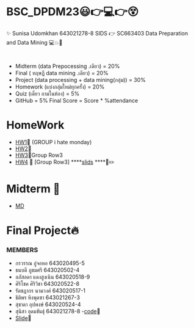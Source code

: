 # BSC_DPDM23😃👉💻👉😵

✨ Sunisa Udomkhan 643021278-8 SIDS 
👉   SC663403 Data Preparation and Data Mining 💻💥💯

 #
- Midterm (data Prepocessing .เดียว) = 20%
- Final ( ทฤษฏี data mining .เดียว) = 20%
- Project (data processing + data mining(กลุ่ม)) = 30%
- Homework (แบ่งกลุ่มใหม่ทุกครั้ง) = 20%
- Quiz (เดี่ยว ถามในห้อง) = 5%
- GitHub = 5% Final Score = Score * %attendance

# HomeWork	
- [HW1](https://github.com/Sunisa78-8/BSC_DPDM23/blob/4a8bf7d62fef6781ba7933a2bfbb9147cab4b3f6/Frequent_Patterns_(Association_Rules).ipynb)💛 (GROUP i hate monday) 
- [HW2](https://github.com/Sunisa78-8/BSC_DPDM23/blob/f81dd528888229e360308dc5dd82d28c6f1eb086/Hw2_643021278-8_%E0%B8%AA%E0%B8%B8%E0%B8%99%E0%B8%B4%E0%B8%AA%E0%B8%B2.pdf)💜
- [HW3](https://github.com/Sunisa78-8/BSC_DPDM23/blob/b25c8d1cf135ee65b4559e33ff20ae1d962dd6ec/Classification.ipynb)💙Group Row3  
- [HW4](https://github.com/Sunisa78-8/BSC_DPDM23/blob/b25c8d1cf135ee65b4559e33ff20ae1d962dd6ec/HW4.pdf) 💚 [Group Row3]
 ****[slids](https://www.canva.com/design/DAF9BndkLuA/sW0QQDe9J8A8iwAmN0lUzw/edit?utm_content=DAF9BndkLuA&utm_campaign=designshare&utm_medium=link2&utm_source=sharebutton)
  ****📑✏️  



# Midterm 🙏
  - [MD](https://github.com/Sunisa78-8/BSC_DPDM23/blob/47a6d88f08c9ed735e69f54b272a926f46aa02fb/midterm_bscdpdm23.ipynb)
# Final Project🔥 
### MEMBERS
- กรวรรณ อู่จอหอ 643020495-5
- ธนบดี ภูชมศรี 643020502-4
- ลภัสลดา แดงสูงเนิน 643020518-9
- ศิริโชค ศิริวิชา 643020522-8
- รัตชฎากร นามวงศ์ 643020517-1
- ธิติพร หิงพุดซา 643021267-3
- สุชาดา อุปพงษ์ 643020524-4
- สุนิสา อุดมขันธ์ุ 643021278-8
-[code](https://github.com/Sunisa78-8/BSC_DPDM23/blob/4a8bf7d62fef6781ba7933a2bfbb9147cab4b3f6/Project.ipynb)📌
- [Slide](https://github.com/Sunisa78-8/BSC_DPDM23/blob/51e054d5cd18990722cce1f7d1d9cc0db518306f/ex.ipynb)📌
